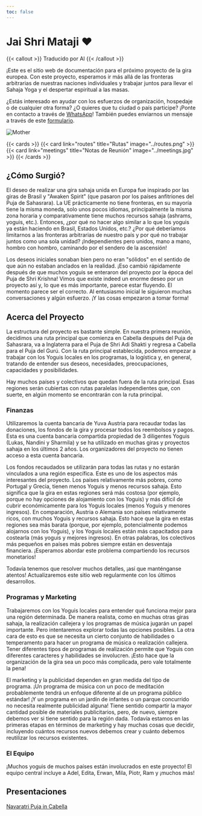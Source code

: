 ```yaml
---
toc: false
---
```


# Jai Shri Mataji ❤️

{{< callout >}}
  Traducido por AI
{{< /callout >}}

¡Este es el sitio web de documentación para el próximo proyecto de la gira europea.
Con este proyecto, esperamos ir más allá de las fronteras arbitrarias de nuestras
naciones individuales y trabajar juntos para llevar el Sahaja Yoga y
el despertar espiritual a las masas.

¿Estás interesado en ayudar con los esfuerzos de organización,
hospedaje o de cualquier otra forma?
¿O quieres que tu ciudad o país participe?
¡Ponte en contacto a través de [WhatsApp](https://chat.whatsapp.com/K8Up7gSdp3ZIgBJXVg0s7D?mode=ems_copy_t)!
También puedes enviarnos un mensaje a través de este [formulario](https://forms.gle/L2QVWsG2zxiHB1bH9).

![Mother](../Mother.jpg)

{{< cards >}}
  {{< card link="routes" title="Rutas" image="../routes.png" >}}
  {{< card link="meetings" title="Notas de Reunión" image="../meetings.jpg" >}}
{{< /cards >}}

## ¿Cómo Surgió?

El deseo de realizar una gira sahaja unida en Europa fue inspirado por las giras de Brasil y "Awaken Spirit" (que pasaron por los países anfitriones del Puja de Sahasrara). La UE prácticamente no tiene fronteras, en su mayoría tiene la misma moneda, solo unos pocos idiomas, principalmente la misma zona horaria y comparativamente tiene muchos recursos sahaja (ashrams, yoguis, etc.). Entonces, ¿por qué no hacer algo similar a lo que los yoguis ya están haciendo en Brasil, Estados Unidos, etc.? ¿Por qué deberíamos limitarnos a las fronteras arbitrarias de nuestro país y por qué no trabajar juntos como una sola unidad? ¡Independientes pero unidos, mano a mano, hombro con hombro, caminando por el sendero de la ascensión!

Los deseos iniciales sonaban bien pero no eran "sólidos" en el sentido de que aún no estaban anclados en la realidad. ¡Eso cambió rápidamente después de que muchos yoguis se enteraron del proyecto por la época del Puja de Shri Krishna! Vimos que existe indeed un enorme deseo por un proyecto así y, lo que es más importante, parece estar fluyendo. El momento parece ser el correcto. Al entusiasmo inicial le siguieron muchas conversaciones y algún esfuerzo. ¡Y las cosas empezaron a tomar forma!

## Acerca del Proyecto

La estructura del proyecto es bastante simple. En nuestra primera reunión, decidimos una ruta principal que comienza en Cabella después del Puja de Sahasrara, va a Inglaterra para el Puja de Shri Adi Shakti y regresa a Cabella para el Puja del Gurú. Con la ruta principal establecida, podemos empezar a trabajar con los Yoguis locales en los programas, la logística y, en general, tratando de entender sus deseos, necesidades, preocupaciones, capacidades y posibilidades.

Hay muchos países y colectivos que quedan fuera de la ruta principal. Esas regiones serán cubiertas con rutas paralelas independientes que, con suerte, en algún momento se encontrarán con la ruta principal.

### Finanzas

Utilizaremos la cuenta bancaria de Yuva Austria para recaudar todas las donaciones, los fondos de la gira y procesar todos los reembolsos y pagos. Esta es una cuenta bancaria compartida propiedad de 3 diligentes Yoguis (Lukas, Nandini y Sharmila) y se ha utilizado en muchas giras y proyectos sahaja en los últimos 2 años. Los organizadores del proyecto no tienen acceso a esta cuenta bancaria.

Los fondos recaudados se utilizarán para todas las rutas y no estarán vinculados a una región específica. Este es uno de los aspectos más interesantes del proyecto. Los países relativamente más pobres, como Portugal y Grecia, tienen menos Yoguis y menos recursos sahaja. Esto significa que la gira en estas regiones será más costosa (por ejemplo, porque no hay opciones de alojamiento con los Yoguis) y más difícil de cubrir económicamente para los Yoguis locales (menos Yoguis y menores ingresos). En comparación, Austria o Alemania son países relativamente ricos, con muchos Yoguis y recursos sahaja. Esto hace que la gira en estas regiones sea más barata (porque, por ejemplo, potencialmente podemos alojarnos con los Yoguis), y los Yoguis locales están más capacitados para costearla (más yoguis y mejores ingresos). En otras palabras, los colectivos más pequeños en países más pobres siempre están en desventaja financiera. ¡Esperamos abordar este problema compartiendo los recursos monetarios!

Todavía tenemos que resolver muchos detalles, ¡así que manténganse atentos! Actualizaremos este sitio web regularmente con los últimos desarrollos.

### Programas y Marketing

Trabajaremos con los Yoguis locales para entender qué funciona mejor para una región determinada. De manera realista, como en muchas otras giras sahaja, la realización callejera y los programas de música jugarán un papel importante. Pero intentaremos explorar todas las opciones posibles. La otra cara de esto es que se necesita un cierto conjunto de habilidades o temperamento para hacer un programa de música o realización callejera. Tener diferentes tipos de programas de realización permite que Yoguis con diferentes caracteres y habilidades se involucren. ¡Esto hace que la organización de la gira sea un poco más complicada, pero vale totalmente la pena!

El marketing y la publicidad dependen en gran medida del tipo de programa. ¡Un programa de música con un poco de meditación probablemente tendrá un enfoque diferente al de un programa público estándar! ¡Y un programa en un jardín de infantes o un parque concurrido no necesita realmente publicidad alguna! Tiene sentido compartir la mayor cantidad posible de materiales publicitarios, pero, de nuevo, siempre debemos ver si tiene sentido para la región dada. Todavía estamos en las primeras etapas en términos de marketing y hay muchas cosas que decidir, incluyendo cuántos recursos nuevos debemos crear y cuánto debemos reutilizar los recursos existentes.

### El Equipo

¡Muchos yoguis de muchos países están involucrados en este proyecto! El equipo central incluye a Adel, Edita, Erwan, Mila, Piotr, Ram y ¡muchos más!

## Presentaciones

[Navaratri Puja in Cabella](https://www.youtube.com/live/LBA2kEM0LvI?si=hM827WYvUdK_rtfk&t=2027)
